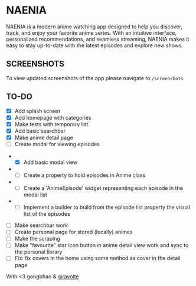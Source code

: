 # NAENIA

NAENIA is a modern anime watching app designed to help you discover, track, and enjoy your favorite anime series. With an intuitive interface, personalized recommendations, and seamless streaming, NAENIA makes it easy to stay up-to-date with the latest episodes and explore new shows.

## SCREENSHOTS

To view updated screenshots of the app please navigate to `/screenshots`

## TO-DO

- [x] Add splash screen
- [x] Add homepage with categories
- [x] Make tests with temporary list
- [x] Add basic searchbar
- [x] Make anime detail page
- [ ] Create modal for viewing episodes
- - [x] Add basic modal view
- - [ ] Create a property to hold episodes in Anime class
- - [ ] Create a 'AnimeEpisode' widget representing each episode in the modal list
- - [ ] Implement a builder to build from the episode list property the visual list of the episodes
- [ ] Make searchbar work
- [ ] Create personal page for stored (locally) animes
- [ ] Make the scraping
- [ ] Make "favourite" star icon button in anime detail view work and sync to the personal library
- [ ] Fix: fix covers in the home using same method as cover in the detail page

With <3 gongbhao & [giravolte](https://github.com/giravolte)

